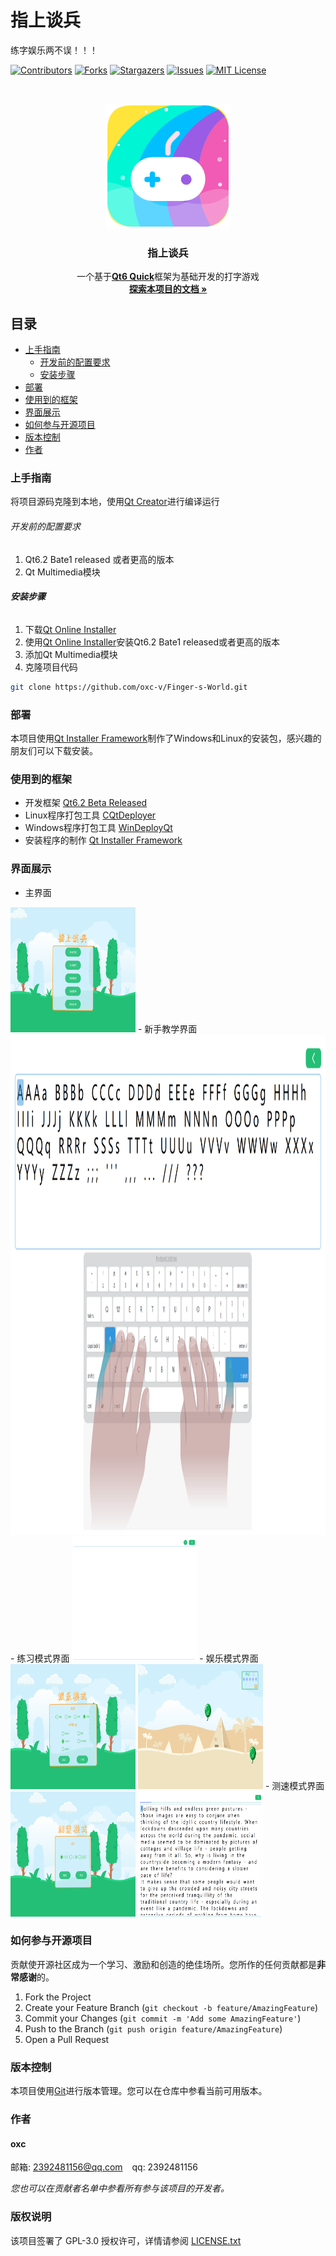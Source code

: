 # 指上谈兵
练字娱乐两不误！！！
<!-- PROJECT SHIELDS -->

[![Contributors][contributors-shield]][contributors-url]
[![Forks][forks-shield]][forks-url]
[![Stargazers][stars-shield]][stars-url]
[![Issues][issues-shield]][issues-url]
[![MIT License][license-shield]][license-url]

<!-- PROJECT LOGO -->
<br />

<p align="center">
  <a href="https://github.com/oxc-v/Finger-s-World">
    <img src="https://github.com/oxc-v/Finger-s-World/blob/main/GitHubImages/logo.png" alt="Logo" width="200" height="200">
  </a>

  <h3 align="center">指上谈兵</h3>
  <p align="center">
    一个基于<a href="https://www.qt.io/product/develop-embedded-devices"><strong>Qt6 Quick</strong></a>框架为基础开发的打字游戏
    <br />
    <a href="https://github.com/oxc-v/Finger-s-World/tree/main/Finger-s-World"><strong>探索本项目的文档 »</strong></a>
  </p>
</p>
 
## 目录

- [上手指南](#上手指南)
  - [开发前的配置要求](#开发前的配置要求)
  - [安装步骤](#安装步骤)
- [部署](#部署)
- [使用到的框架](#使用到的框架)
- [界面展示](#界面展示)
- [如何参与开源项目](#如何参与开源项目)
- [版本控制](#版本控制)
- [作者](#作者)

### 上手指南

将项目源码克隆到本地，使用[Qt Creator](https://www.qt.io/product/development-tools)进行编译运行

###### 开发前的配置要求

1. Qt6.2 Bate1 released 或者更高的版本
2. Qt Multimedia模块

###### **安装步骤**

1. 下载[Qt Online Installer](https://mirrors.tuna.tsinghua.edu.cn/qt/official_releases/online_installers/)
2. 使用[Qt Online Installer](https://mirrors.tuna.tsinghua.edu.cn/qt/official_releases/online_installers/)安装Qt6.2 Bate1 released或者更高的版本
3. 添加Qt Multimedia模块
4. 克隆项目代码
```sh
git clone https://github.com/oxc-v/Finger-s-World.git
```

### 部署

本项目使用[Qt Installer Framework](https://doc.qt.io/qtinstallerframework/index.html)制作了Windows和Linux的安装包，感兴趣的朋友们可以下载安装。

### 使用到的框架

- 开发框架 [Qt6.2 Beta Released](https://www.qt.io/blog/qt-6.2-beta-released)
- Linux程序打包工具 [CQtDeployer](https://github.com/QuasarApp/CQtDeployer)
- Windows程序打包工具 [WinDeployQt](https://doc.qt.io/qt-5/windows-deployment.html)
- 安装程序的制作 [Qt Installer Framework](https://doc.qt.io/qtinstallerframework/index.html)

### 界面展示

- 主界面
<img src="https://github.com/oxc-v/Finger-s-World/blob/main/GitHubImages/0.png" alt="Logo" width="200" height="200">
- 新手教学界面
<img src="https://github.com/oxc-v/Finger-s-World/blob/main/GitHubImages/1.png" alt="Logo" width="800" height="800">
- 练习模式界面
<img src="https://github.com/oxc-v/Finger-s-World/blob/main/GitHubImages/2.png" alt="Logo" width="200" height="200">
- 娱乐模式界面
<img src="https://github.com/oxc-v/Finger-s-World/blob/main/GitHubImages/3-1.png" alt="Logo" width="200" height="200">
<img src="https://github.com/oxc-v/Finger-s-World/blob/main/GitHubImages/3-2.png" alt="Logo" width="200" height="200">
- 测速模式界面
<img src="https://github.com/oxc-v/Finger-s-World/blob/main/GitHubImages/4-1.png" alt="Logo" width="200" height="200">
<img src="https://github.com/oxc-v/Finger-s-World/blob/main/GitHubImages/4-2.png" alt="Logo" width="200" height="200">

### 如何参与开源项目

贡献使开源社区成为一个学习、激励和创造的绝佳场所。您所作的任何贡献都是**非常感谢**的。

1. Fork the Project
2. Create your Feature Branch (`git checkout -b feature/AmazingFeature`)
3. Commit your Changes (`git commit -m 'Add some AmazingFeature'`)
4. Push to the Branch (`git push origin feature/AmazingFeature`)
5. Open a Pull Request

### 版本控制

本项目使用[Git](https://git-scm.com/)进行版本管理。您可以在仓库中参看当前可用版本。

### 作者

#### oxc

邮箱: 2392481156@qq.com  &ensp; qq: 2392481156  

 *您也可以在贡献者名单中参看所有参与该项目的开发者。*

### 版权说明

该项目签署了 GPL-3.0 授权许可，详情请参阅 [LICENSE.txt](https://github.com/oxc-v/Finger-s-World/blob/main/LICENSE)

<!-- links -->
[your-project-path]:https://github.com/oxc-v/Finger-s-World
[contributors-shield]: https://img.shields.io/github/contributors/oxc-v/Finger-s-World.svg?style=flat-square
[contributors-url]: https://github.com/oxc-v/Finger-s-World/graphs/contributors
[forks-shield]: https://img.shields.io/github/forks/oxc-v/Finger-s-World.svg?style=flat-square
[forks-url]: https://github.com/oxc-v/Finger-s-World/network/members
[stars-shield]: https://img.shields.io/github/stars/oxc-v/Finger-s-World.svg?style=flat-square
[stars-url]: https://github.com/oxc-v/Finger-s-World/stargazers
[issues-shield]: https://img.shields.io/github/issues/oxc-v/Finger-s-World.svg?style=flat-square
[issues-url]: https://github.com/oxc-v/Finger-s-World/issues
[license-shield]: https://img.shields.io/github/license/oxc-v/Finger-s-World.svg?style=flat-square
[license-url]: https://github.com/oxc-v/Finger-s-World/blob/main/LICENSE
